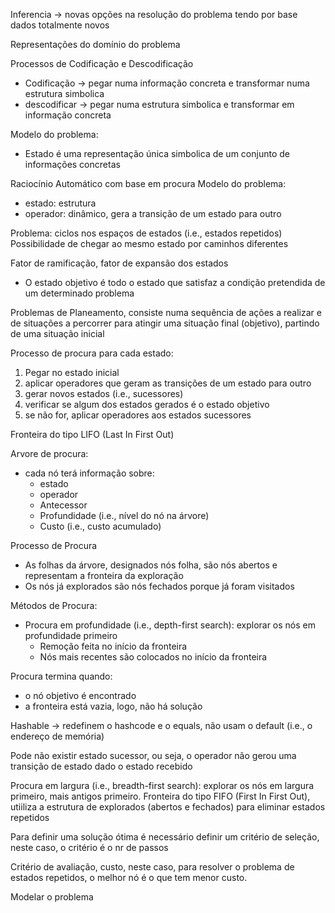 Inferencia -> novas opções na resolução do problema tendo por base dados totalmente novos

Representações do domínio do problema

Processos de Codificação e Descodificação
- Codificação -> pegar numa informação concreta e transformar numa estrutura simbolica
- descodificar -> pegar numa estrutura simbolica e transformar em informação concreta

Modelo do problema:
- Estado é uma representação única simbolica de um conjunto de informações concretas

Raciocínio Automático com base em procura
Modelo do problema:
- estado: estrutura
- operador: dinâmico, gera a transição de um estado para outro

Problema: ciclos nos espaços de estados (i.e., estados repetidos)
Possibilidade de chegar ao mesmo estado por caminhos diferentes


Fator de ramificação, fator de expansão dos estados

- O estado objetivo é todo o estado que satisfaz a condição pretendida de um determinado problema

Problemas de Planeamento, consiste numa sequência de ações a realizar e de situações a percorrer para atingir uma situação final (objetivo), partindo de uma situação inicial

Processo de procura para cada estado:
1. Pegar no estado inicial 
2. aplicar operadores que geram as transições de um estado para outro
3. gerar novos estados (i.e., sucessores)
4. verificar se algum dos estados gerados é o estado objetivo
5. se não for, aplicar operadores aos estados sucessores

Fronteira do tipo LIFO (Last In First Out)

Arvore de procura:
- cada nó terá informação sobre:
  - estado
  - operador
  - Antecessor
  - Profundidade (i.e., nível do nó na árvore)
  - Custo (i.e., custo acumulado)

Processo de Procura
- As folhas da árvore, designados nós folha, são nós abertos e representam a fronteira da exploração
- Os nós já explorados são nós fechados porque já foram visitados

Métodos de Procura:
- Procura em profundidade (i.e., depth-first search): explorar os nós em profundidade primeiro
    - Remoção feita no início da fronteira
    - Nós mais recentes são colocados no início da fronteira

Procura termina quando:
- o nó objetivo é encontrado
- a fronteira está vazia, logo, não há solução

Hashable -> redefinem o hashcode e o equals, não usam o default (i.e., o endereço de memória)


Pode não existir estado sucessor, ou seja, o operador não gerou uma transição de estado dado o estado recebido

Procura em largura (i.e., breadth-first search): explorar os nós em largura primeiro, mais antigos primeiro. Fronteira do tipo FIFO (First In First Out), utiiliza a estrutura de explorados (abertos e fechados) para eliminar estados repetidos

Para definir uma solução ótima é necessário definir um critério de seleção, neste caso, o critério é o nr de passos

Critério de avaliação, custo, neste caso, para resolver o problema
de estados repetidos, o melhor nó é o que tem menor custo.

Modelar o problema